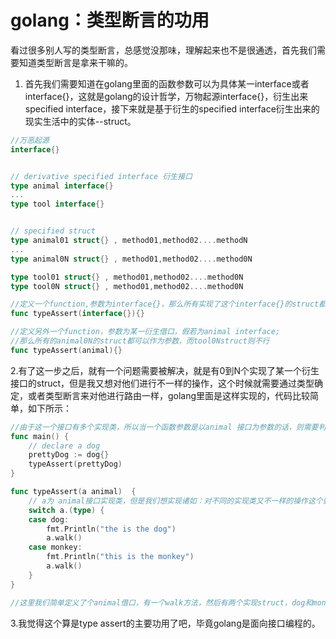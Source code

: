 # golang：类型断言的功用

看过很多别人写的类型断言，总感觉没那味，理解起来也不是很通透，首先我们需要知道类型断言是拿来干嘛的。

1. 首先我们需要知道在golang里面的函数参数可以为具体某一interface或者interface{}，这就是golang的设计哲学，万物起源interface{}，衍生出来specified interface，接下来就是基于衍生的specified interface衍生出来的现实生活中的实体--struct。

```go
//万恶起源
interface{}


// derivative specified interface 衍生接口
type animal interface{}
...
type tool interface{}


// specified struct
type animal01 struct{} , method01,method02....methodN
...
type animal0N struct{} , method01,method02....method0N

type tool01 struct{} , method01,method02....method0N
type tool0N struct{} , method01,method02....method0N

//定义一个function,参数为interface{}，那么所有实现了这个interface{}的struct都可以作为参数传进去
func typeAssert(interface{}){}

//定义另外一个function，参数为某一衍生借口，假若为animal interface;
//那么所有的animal0N的struct都可以作为参数，而tool0Nstruct则不行
func typeAssert(animal){} 
```

2.有了这一步之后，就有一个问题需要被解决，就是有0到N个实现了某一个衍生接口的struct，但是我又想对他们进行不一样的操作，这个时候就需要通过类型确定，或者类型断言来对他进行路由一样，golang里面是这样实现的，代码比较简单，如下所示：

```go
//由于这一个接口有多个实现类，所以当一个函数参数是以animal 接口为参数的话，则需要判断是具体那个实现类，这里就需要使用类型断言
func main() {
	// declare a dog
	prettyDog := dog{}
	typeAssert(prettyDog)
}

func typeAssert(a animal)  {
	// a为 animal接口实现类，但是我们想实现诸如：对不同的实现类又不一样的操作这个就需要根据不同的实现类来进行不同的操作
	switch a.(type) {
	case dog:
		fmt.Println("the is the dog")
		a.walk()
	case monkey:
		fmt.Println("this is the monkey")
		a.walk()
	}
}

//这里我们简单定义了个animal借口，有一个walk方法，然后有两个实现struct，dog和monkey
```

3.我觉得这个算是type assert的主要功用了吧，毕竟golang是面向接口编程的。